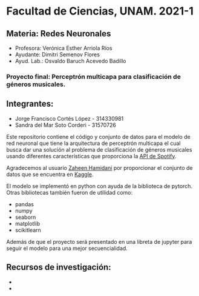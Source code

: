 # Facultad de Ciencias, UNAM. 2021-1
## Materia: Redes Neuronales
* Profesora: Verónica Esther Arriola Ríos
* Ayudante: Dimitri Semenov Flores
* Ayud. Lab.:	Osvaldo Baruch Acevedo Badillo
### Proyecto final: Perceptrón multicapa para clasificación de géneros musicales.

## Integrantes:
* Jorge Francisco Cortés López - 314330981
* Sandra del Mar Soto Corderi - 31570726

Este repositorio contiene el código y conjunto de datos para el modelo de red neuronal
que tiene la arquitectura de perceptrón multicapa el cual busca dar una solución al
problema de clasificación de géneros musicales usando diferentes características que
proporciona la [API de Spotify](https://developer.spotify.com/documentation/web-api/).

Agradecemos al usuario [Zaheen Hamidani](https://www.kaggle.com/zaheenhamidani) por 
proporcionar el conjunto de datos que se encuentra en [Kaggle](https://www.kaggle.com/zaheenhamidani/ultimate-spotify-tracks-db).

El modelo se implementó en python con ayuda de la biblioteca de pytorch.
Otras bibliotecas también fueron de utilidad como:
* pandas
* numpy
* seaborn
* matplotlib
* scikitlearn

Además de que el proyecto será presentado en una libreta de jupyter para seguir el modelo
para una mejor secuencialidad.

Recursos de investigación:
-
-
-
